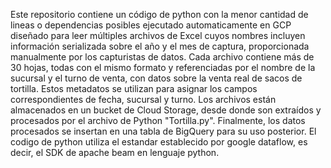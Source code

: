 Este repositorio contiene un código de python con la menor cantidad de lineas o dependencias posibles ejecutado automaticamente en GCP diseñado para leer múltiples archivos de Excel cuyos nombres incluyen información serializada sobre el año y el mes de captura, proporcionada manualmente por los capturistas de datos. Cada archivo contiene más de 30 hojas, todas con el mismo formato y referenciadas por el nombre de la sucursal y el turno de venta, con datos sobre la venta real de sacos de tortilla. Estos metadatos se utilizan para asignar los campos correspondientes de fecha, sucursal y turno. Los archivos están almacenados en un bucket de Cloud Storage, desde donde son extraídos y procesados por el archivo de Python "Tortilla.py". Finalmente, los datos procesados se insertan en una tabla de BigQuery para su uso posterior. El codigo de python utiliza el estandar establecido por google dataflow, es decir, el SDK de apache beam en lenguaje python.
